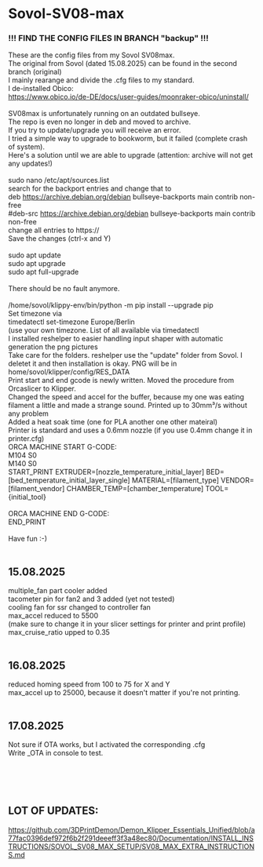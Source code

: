 # Sovol-SV08-max</br>
### !!! FIND THE CONFIG FILES IN BRANCH "backup" !!!</br>
These are the config files from my Sovol SV08max.</br>
The original from Sovol (dated 15.08.2025) can be found in the second branch (original)</br>
I mainly rearange and divide the .cfg files to my standard.</br>
I de-installed Obico:</br>
    https://www.obico.io/de-DE/docs/user-guides/moonraker-obico/uninstall/ </br>
</br>
SV08max is unfortunately running on an outdated bullseye.</br>
The repo is even no longer in deb and moved to archive.</br>
If you try to update/upgrade you will receive an error.</br>
I tried a simple way to upgrade to bookworm, but it failed (complete crash of system).</br>
Here's a solution until we are able to upgrade (attention: archive will not get any updates!)</br>
</br>
	sudo nano /etc/apt/sources.list</br>
search for the backport entries and change that to	</br>
	deb https://archive.debian.org/debian bullseye-backports main contrib non-free</br>
	#deb-src https://archive.debian.org/debian bullseye-backports main contrib non-free</br>
 change all entries to https://</br>
Save the changes (ctrl-x   and   Y)</br>
</br>
sudo apt update</br>
sudo apt upgrade</br>
sudo apt full-upgrade</br>
</br>
There should be no fault anymore.</br>
</br>
    /home/sovol/klippy-env/bin/python -m pip install --upgrade pip</br>
Set timezone via</br>
    timedatectl set-timezone Europe/Berlin</br>
    (use your own timezone. List of all available via timedatectl</br>
I installed reshelper to easier handling input shaper with automatic generation the png pictures</br>
Take care for the folders. reshelper use the "update" folder from Sovol. I deletet it and then installation is okay. PNG will be in home/sovol/klipper/config/RES_DATA </br>
Print start and end gcode is newly written. Moved the procedure from Orcaslicer to Klipper.</br>
Changed the speed and accel for the buffer, because my one was eating filament a little and made a strange sound. Printed up to 30mm³/s without any problem</br>
Added a heat soak time (one for PLA another one other mateiral)</br>
Printer is standard and uses a 0.6mm nozzle (if you use 0.4mm change it in printer.cfg)</br>
ORCA MACHINE START G-CODE:</br>
M104 S0</br>
M140 S0</br>
START_PRINT EXTRUDER=[nozzle_temperature_initial_layer] BED=[bed_temperature_initial_layer_single] MATERIAL=[filament_type] VENDOR=[filament_vendor] CHAMBER_TEMP=[chamber_temperature] TOOL={initial_tool}</br>
</br>
ORCA MACHINE END G-CODE:</br>
END_PRINT</br>
</br>
Have fun :-)</br>
</br>
## 15.08.2025</br>
multiple_fan part cooler added</br>
tacometer pin for fan2 and 3 added (yet not tested)</br>
cooling fan for ssr changed to controller fan</br>
max_accel reduced to 5500</br>
    (make sure to change it in your slicer settings for printer and print profile)</br>
max_cruise_ratio upped to 0.35</br>
</br>
## 16.08.2025</br>
reduced homing speed from 100 to 75 for X and Y</br>
max_accel up to 25000, because it doesn't matter if you're not printing.</br>
</br>
## 17.08.2025</br>
Not sure if OTA works, but I activated the corresponding .cfg</br>
Write _OTA in console to test.</br>
</br>
</br>
</br>
</br>
## LOT OF UPDATES:</br>
https://github.com/3DPrintDemon/Demon_Klipper_Essentials_Unified/blob/a77fac0396def972f6b2f291deeeff3f3a48ec80/Documentation/INSTALL_INSTRUCTIONS/SOVOL_SV08_MAX_SETUP/SV08_MAX_EXTRA_INSTRUCTIONS.md</br>


